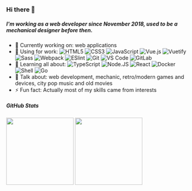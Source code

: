 ### Hi there 👋
##### I'm working as a web developer since November 2018, used to be a mechanical designer before then.
- 🔭 Currently working on: web applications
- 💼 Using for work:
![HTML5](https://img.shields.io/badge/-HTML5-%23E44D27?style=flat-square&logo=html5&logoColor=ffffff)
![CSS3](https://img.shields.io/badge/-CSS3-%231572B6?style=flat-square&logo=css3)
![JavaScript](https://img.shields.io/badge/-JavaScript-%23F7DF1C?style=flat-square&logo=javascript&logoColor=000000&labelColor=%23F7DF1C&color=%23FFCE5A)
![Vue.js](https://img.shields.io/badge/-Vue.js-%232c3e50?style=flat-square&logo=Vue.js)
![Vuetify](https://img.shields.io/badge/Vuetify-1867C0?style=flat-square&logo=vuetify&logoColor=AEDDFF)
![Sass](https://img.shields.io/badge/-Sass-%23CC6699?style=flat-square&logo=sass&logoColor=ffffff)
![Webpack](https://img.shields.io/badge/-Webpack-%232C3A42?style=flat-square&logo=webpack)
![ESlint](https://img.shields.io/badge/-ESLint-%234B32C3?style=flat-square&logo=eslint)
![Git](https://img.shields.io/badge/-Git-%23F05032?style=flat-square&logo=git&logoColor=%23ffffff)
![VS Code](https://img.shields.io/badge/-VSCode-%23007ACC?style=flat-square&logo=visual-studio-code)
![GitLab](https://img.shields.io/badge/-GitLab-FCA121?style=flat-square&logo=gitlab)
- 🌱 Learning all about:
![TypeScript](https://img.shields.io/badge/typescript-%23007ACC.svg?style=flat-square&logo=typescript&logoColor=white)
![Node.JS](https://img.shields.io/badge/-Node.JS-black?style=flat-square&logo=Node.js)
![React](https://img.shields.io/badge/-React-3b2e5a?style=flat-square&logo=react)
![Docker](https://img.shields.io/badge/docker-%230db7ed.svg?style=flat-square&logo=docker&logoColor=white)
![Shell](https://img.shields.io/badge/-Shell-blasck?style=flat-square&logo=Shell)
![Go](https://img.shields.io/badge/go-%2300ADD8.svg?style=flat-square&logo=go&logoColor=white)
- 💬 Talk about: web development, mechanic, retro/modern games and devices, city pop music and old movies
- ⚡ Fun fact: Actually most of my skills came from interests
<!-- - 🎮 Game consoles owned:
![Xbox](https://img.shields.io/badge/xbox-%23107C10.svg?style=flat-square&logo=xbox&logoColor=white)
![Wii](https://img.shields.io/badge/Wii-8B8B8B?style=flat-square&logo=wii&logoColor=white)
![Playstation 2](https://img.shields.io/badge/Playstation%202-003791?style=flat-square&logo=playstation-2&logoColor=white)
![Playstation 3](https://img.shields.io/badge/Playstation%203-003791?style=flat-square&logo=playstation-3&logoColor=white)
![Playstation Vita](https://img.shields.io/badge/Playstation%20Vita-003791?style=flat-square&logo=playstation-vita&logoColor=white)
![3DS](https://img.shields.io/badge/3DS-D12228?style=flat-square&logo=nintendo-3ds&logoColor=white)
-->
##### GitHub Stats
<div>
  <img height="180em" src="https://github-readme-stats.vercel.app/api?username=fusionshore&show_icons=true&count_private=true"/>
  <img height="180em" src="https://github-readme-stats.vercel.app/api/top-langs/?username=fusionshore&layout=compact&langs_count=8"/>
</div>
